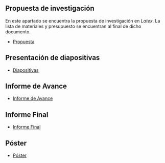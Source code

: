 ## Propuesta de investigación

En este apartado se encuentra la propuesta de investigación en *Latex*. La lista de materiales y presupuesto se encuentran al final de dicho documento.

+ [Propuesta](https://www.overleaf.com/read/tcvqpgdsthwb)

## Presentación de diapositivas

+ [Diapositivas](https://docs.google.com/presentation/d/12KK68R9MVkyCp-CoyblWRyNbNs8SdRme/edit?usp=sharing&ouid=102966137906947863141&rtpof=true&sd=true)

## Informe de Avance

+ [Informe de Avance]()

## Informe Final

+ [Informe Final](https://es.overleaf.com/read/pwryrhdfpjtv#e6b40d)

## Póster

+ [Póster]()
